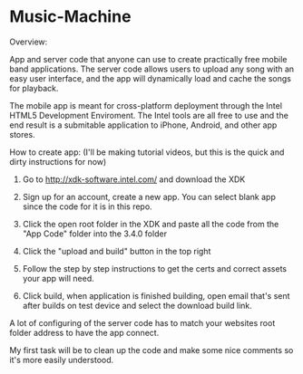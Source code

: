 Music-Machine
=============

Overview:

App and server code that anyone can use to create practically free mobile band applications.
The server code allows users to upload any song with an easy user interface, and the app will dynamically load and cache the songs for playback.

The mobile app is meant for cross-platform deployment through the Intel HTML5 Development Enviroment.
The Intel tools are all free to use and the end result is a submitable application to iPhone, Android, and other app stores.

How to create app:
(I'll be making tutorial videos, but this is the quick and dirty instructions for now)

1. Go to http://xdk-software.intel.com/ and download the XDK

2. Sign up for an account, create a new app. You can select blank app since the code for it is in this repo.

3. Click the open root folder in the XDK and paste all the code from the "App Code" folder into the 3.4.0 folder

4. Click the "upload and build" button in the top right

5. Follow the step by step instructions to get the certs and correct assets your app will need.

6. Click build, when application is finished building, open email that's sent after builds on test device and select the download build link.


A lot of configuring of the server code has to match your websites root folder address to have the app connect.

My first task will be to clean up the code and make some nice comments so it's more easily understood.
